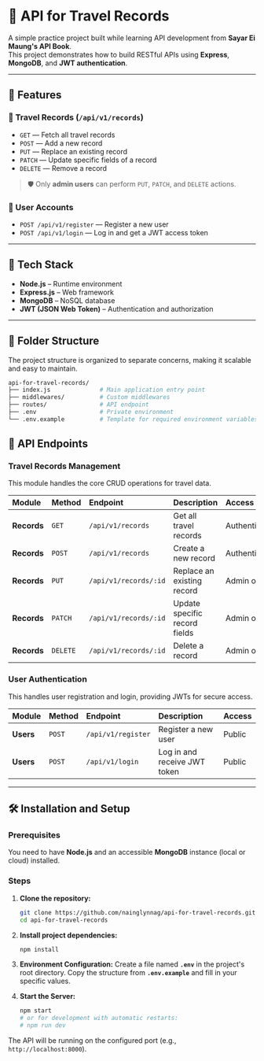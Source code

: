 # 🧭 API for Travel Records

A simple practice project built while learning API development from **Sayar Ei Maung's API Book**.  
This project demonstrates how to build RESTful APIs using **Express**, **MongoDB**, and **JWT authentication**.

---

## 🚀 Features

### 🔹 Travel Records (`/api/v1/records`)
- `GET` — Fetch all travel records  
- `POST` — Add a new record  
- `PUT` — Replace an existing record  
- `PATCH` — Update specific fields of a record  
- `DELETE` — Remove a record  

> 🛡️ Only **admin users** can perform `PUT`, `PATCH`, and `DELETE` actions.

### 🔹 User Accounts
- `POST /api/v1/register` — Register a new user  
- `POST /api/v1/login` — Log in and get a JWT access token  

---

## 🧱 Tech Stack

- **Node.js** – Runtime environment  
- **Express.js** – Web framework  
- **MongoDB** – NoSQL database  
- **JWT (JSON Web Token)** – Authentication and authorization  

---

## 📂 Folder Structure

The project structure is organized to separate concerns, making it scalable and easy to maintain.

```bash
api-for-travel-records/
├── index.js              # Main application entry point
├── middlewares/          # Custom middlewares 
├── routes/               # API endpoint 
├── .env                  # Private environment 
└── .env.example          # Template for required environment variables
```

## 📘 API Endpoints
### Travel Records Management
This module handles the core CRUD operations for travel data.

| Module      | Method   | Endpoint              | Description                   | Access                 |
| :---------- | :------- | :-------------------- | :---------------------------- | :--------------------- |
| **Records** | `GET`    | `/api/v1/records`     | Get all travel records        | Authenticated |
| **Records** | `POST`   | `/api/v1/records`     | Create a new record           | Authenticated          |
| **Records** | `PUT`    | `/api/v1/records/:id` | Replace an existing record    | Admin only             |
| **Records** | `PATCH`  | `/api/v1/records/:id` | Update specific record fields | Admin only             |
| **Records** | `DELETE` | `/api/v1/records/:id` | Delete a record               | Admin only             |

### User Authentication

This handles user registration and login, providing JWTs for secure access.

| Module      | Method   | Endpoint              | Description                   | Access                 |
| :---------- | :------- | :-------------------- | :---------------------------- | :--------------------- |
| **Users**   | `POST`   | `/api/v1/register`    | Register a new user           | Public                 |
| **Users**   | `POST`   | `/api/v1/login`       | Log in and receive JWT token  | Public                 |

---

## 🛠️ Installation and Setup

### Prerequisites

You need to have **Node.js** and an accessible **MongoDB** instance (local or cloud) installed.

### Steps

1.  **Clone the repository:**
    ```bash
    git clone https://github.com/nainglynnag/api-for-travel-records.git
    cd api-for-travel-records
    ```

2.  **Install project dependencies:**
    ```bash
    npm install
    ```

3.  **Environment Configuration:**
    Create a file named **`.env`** in the project's root directory. Copy the structure from **`.env.example`** and fill in your specific values.

4.  **Start the Server:**
    ```bash
    npm start
    # or for development with automatic restarts:
    # npm run dev
    ```

The API will be running on the configured port (e.g., `http://localhost:8000`).